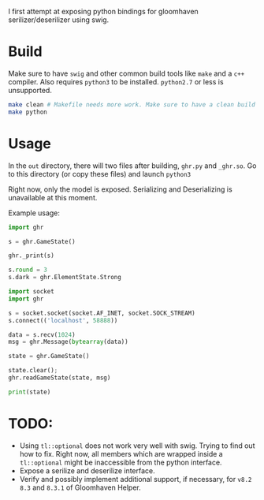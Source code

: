 I first attempt at exposing python bindings for gloomhaven serilizer/deserilizer using swig.

# Build

Make sure to have `swig` and other common build tools like `make` and a `c++` compiler.
Also requires `python3` to be installed. `python2.7` or less is unsupported.

```bash
make clean # Makefile needs more work. Make sure to have a clean build
make python
```

# Usage

In the `out` directory, there will two files after building, `ghr.py` and `_ghr.so`.
Go to this directory (or copy these files) and launch `python3`

Right now, only the model is exposed. Serializing and Deserializing is unavailable at this moment.


Example usage:
```python
import ghr

s = ghr.GameState()

ghr._print(s)

s.round = 3
s.dark = ghr.ElementState.Strong

```

```python
import socket
import ghr

s = socket.socket(socket.AF_INET, socket.SOCK_STREAM)
s.connect(('localhost', 58888))

data = s.recv(1024)
msg = ghr.Message(bytearray(data))

state = ghr.GameState()

state.clear();
ghr.readGameState(state, msg)

print(state)
```

# TODO:

* Using `tl::optional` does not work very well with swig. Trying to find out how to fix. Right now, all members which are wrapped inside a `tl::optional` might be inaccessible from the python interface.
* Expose a serilize and deserilize interface.
* Verify and possibly implement additional support, if necessary, for `v8.2` `8.3` and `8.3.1` of Gloomhaven Helper.
